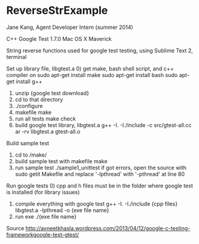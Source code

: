 ReverseStrExample
=================

Jane Kang, Agent Developer Intern (summer 2014)

C++
Google Test 1.7.0
Mac OS X Maverick


String reverse functions used for google test testing,
using Sublime Text 2, terminal


Set up library file, libgtest.a
0) get make, bash shell script, and c++ compiler on
	sudo apt-get install make
	sudo apt-get install bash
	sudo apt-get install g++
1) unzip {google test download}
2) cd to that directory
3) ./configure
4) makefile
	make
5) run all tests
	make check
6) build google test library, libgtest.a
	g++ -I. -I./include -c src/gtest-all.cc
	ar -rv libgtest.a gtest-all.o

Build sample test
1) cd to /make/
2) build sample test with makefile
	make
3) run sample test
	./sample1_unittest
	if got errors, open the source with
		sudo getit Makefile
	and replace '-lpthread' with '-pthread' at line 80

Run google tests
0) cpp and h files must be in the folder where google test is installed (for library issues)
1) compile everything with google test
	g++ -I. -I./include {cpp files} libgtest.a -lpthread -o {exe file name}
2) run exe
	./{exe file name}

Source
http://avneetkhasla.wordpress.com/2013/04/12/google-c-testing-frameworkgoogle-test-gtest/